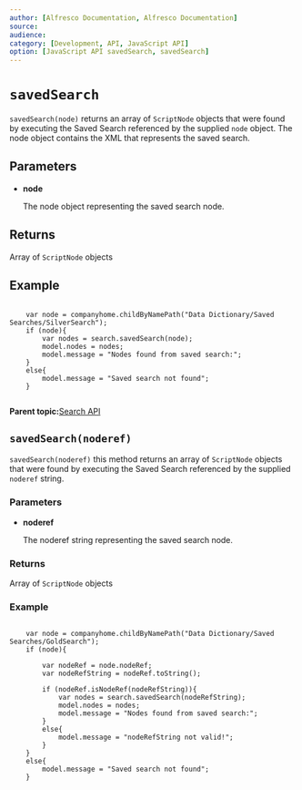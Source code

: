 ```yaml
---
author: [Alfresco Documentation, Alfresco Documentation]
source: 
audience: 
category: [Development, API, JavaScript API]
option: [JavaScript API savedSearch, savedSearch]
---
```


# `savedSearch`

`savedSearch(node)` returns an array of `ScriptNode` objects that were found by executing the Saved Search referenced by the supplied `node` object. The node object contains the XML that represents the saved search.

## Parameters

-   **node**

    The node object representing the saved search node.


## Returns

Array of `ScriptNode` objects

## Example

```

    var node = companyhome.childByNamePath("Data Dictionary/Saved Searches/SilverSearch");
    if (node){        
        var nodes = search.savedSearch(node);
        model.nodes = nodes;
        model.message = "Nodes found from saved search:";
    }
    else{
        model.message = "Saved search not found";
    }
      
```

**Parent topic:**[Search API](../references/API-JS-Search.md)

## ```savedSearch(noderef)```

`savedSearch(noderef)` this method returns an array of `ScriptNode` objects that were found by executing the Saved Search referenced by the supplied `noderef` string.

### Parameters

-   **noderef**

    The noderef string representing the saved search node.


### Returns

Array of `ScriptNode` objects

### Example

```

    var node = companyhome.childByNamePath("Data Dictionary/Saved Searches/GoldSearch");
    if (node){
        
        var nodeRef = node.nodeRef;
        var nodeRefString = nodeRef.toString();

        if (nodeRef.isNodeRef(nodeRefString)){
            var nodes = search.savedSearch(nodeRefString);
            model.nodes = nodes;
            model.message = "Nodes found from saved search:";
        }
        else{
            model.message = "nodeRefString not valid!";
        }
    }
    else{
        model.message = "Saved search not found";
    }

      
```

